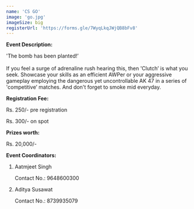 ```yaml
---
name: 'CS GO'
image: 'go.jpg'
imageSize: big
registerUrl: 'https://forms.gle/7WyqLkqJWjQB8bFv8'
---
```


<p><strong>Event Description:</strong></p>

<p>'The bomb has been planted!&rsquo;<br /><br /> If you feel a surge of adrenaline rush hearing this, then 'Clutch&rsquo; is what you seek. Showcase your skills as an efficient AWPer or your aggressive gameplay employing the dangerous yet uncontrollable AK 47 in a series of 'competitive&rsquo; matches. And don't forget to smoke mid everyday.</p>

<p><strong>Registration Fee:</strong></p>
<p>Rs. 250/- pre registration</p>
<p>Rs. 300/- on spot</p>

<p><strong>Prizes worth:</strong></p>
<p>Rs. 20,000/-</p>

<p><strong>Event Coordinators:</strong></p>
<ol>
<li>Aatmjeet Singh&nbsp;</li>

<p>Contact No.: 9648600300</p>

<li>Aditya Susawat&nbsp;</li>

<p>Contact No.: 8739935079</p></ol>
